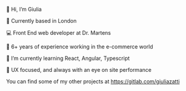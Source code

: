 👋 Hi, I’m Giulia


📍 Currently based in London


💻 Front End web developer at Dr. Martens


👀 6+ years of experience working in the e-commerce world


🌱 I’m currently learning React, Angular, Typescript


💞️ UX focused, and always with an eye on site performance



You can find some of my other projects at <a href="https://gitlab.com/giuliazatti" target="_blank">https://gitlab.com/giuliazatti</a>

<!---
zattig/zattig is a ✨ special ✨ repository because its `README.md` (this file) appears on your GitHub profile.
You can click the Preview link to take a look at your changes.
--->
